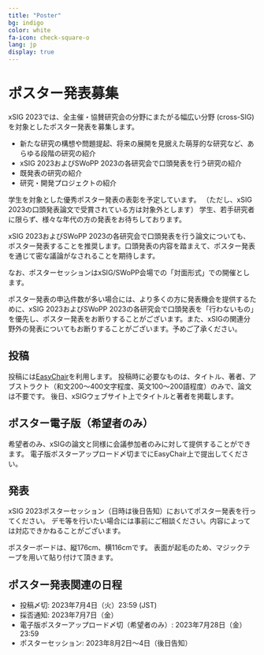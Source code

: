 ```yaml
---
title: "Poster"
bg: indigo
color: white
fa-icon: check-square-o
lang: jp
display: true
---
```

<a name="poster"></a>

# ポスター発表募集

xSIG 2023では、全主催・協賛研究会の分野にまたがる幅広い分野 (cross-SIG) を対象としたポスター発表を募集します。

- 新たな研究の構想や問題提起、将来の展開を見据えた萌芽的な研究など、あらゆる段階の研究の紹介
- xSIG 2023およびSWoPP 2023の各研究会で口頭発表を行う研究の紹介
- 既発表の研究の紹介
- 研究・開発プロジェクトの紹介

学生を対象とした優秀ポスター発表の表彰を予定しています。
（ただし、xSIG 2023の口頭発表論文で受賞されている方は対象外とします）
学生、若手研究者に限らず、様々な年代の方の発表をお待ちしております。

xSIG 2023およびSWoPP 2023の各研究会で口頭発表を行う論文についても、ポスター発表することを推奨します。口頭発表の内容を踏まえて、ポスター発表を通じて密な議論がなされることを期待します。

なお、ポスターセッションはxSIG/SWoPP会場での「対面形式」での開催とします。

ポスター発表の申込件数が多い場合には、より多くの方に発表機会を提供するために、xSIG 2023およびSWoPP 2023の各研究会で口頭発表を「行わないもの」を優先し、ポスター発表をお断りすることがございます。また、xSIGの関連分野外の発表についてもお断りすることがございます。予めご了承ください。

投稿
--------------------

投稿には[EasyChair](https://easychair.org/my/conference?conf=xsig2023)を利用します。
投稿時に必要なものは、タイトル、著者、アブストラクト（和文200〜400文字程度、英文100〜200語程度）のみで、論文は不要です。
後日、xSIGウェブサイト上でタイトルと著者を掲載します。

ポスター電子版（希望者のみ）
--------------------

希望者のみ、xSIGの論文と同様に会議参加者のみに対して提供することができます。
電子版ポスターアップロード〆切までにEasyChair上で提出してください。

発表
--------------------

xSIG 2023ポスターセッション（日時は後日告知）においてポスター発表を行ってください。
デモ等を行いたい場合には事前にご相談ください。内容によっては対応できかねることがございます。

ポスターボードは、縦176cm、横116cmです。
表面が起毛のため、マジックテープを用いて貼り付けて頂きます。


ポスター発表関連の日程
--------------------

- 投稿〆切: 2023年7月4日（火）23:59 (JST)
- 採否通知: 2023年7月7日（金）
- 電子版ポスターアップロード〆切（希望者のみ）: 2023年7月28日（金）23:59
- ポスターセッション: 2023年8月2日〜4日（後日告知）
